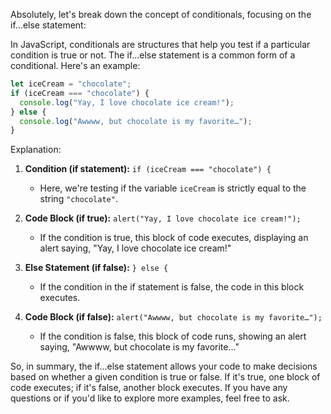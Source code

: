 Absolutely, let's break down the concept of conditionals, focusing on the if...else statement:

In JavaScript, conditionals are structures that help you test if a particular condition is true or not. The if...else statement is a common form of a conditional. Here's an example:

```javascript
let iceCream = "chocolate";
if (iceCream === "chocolate") {
  console.log("Yay, I love chocolate ice cream!");
} else {
  console.log("Awwww, but chocolate is my favorite…");
}
```

Explanation:

1. **Condition (if statement):** `if (iceCream === "chocolate") {`
   - Here, we're testing if the variable `iceCream` is strictly equal to the string `"chocolate"`.

2. **Code Block (if true):** `alert("Yay, I love chocolate ice cream!");`
   - If the condition is true, this block of code executes, displaying an alert saying, "Yay, I love chocolate ice cream!"

3. **Else Statement (if false):** `} else {`
   - If the condition in the if statement is false, the code in this block executes.

4. **Code Block (if false):** `alert("Awwww, but chocolate is my favorite…");`
   - If the condition is false, this block of code runs, showing an alert saying, "Awwww, but chocolate is my favorite…"

So, in summary, the if...else statement allows your code to make decisions based on whether a given condition is true or false. If it's true, one block of code executes; if it's false, another block executes. If you have any questions or if you'd like to explore more examples, feel free to ask.